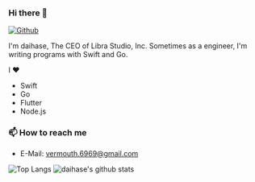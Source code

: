 ### Hi there 👋

[![Github](https://img.shields.io/github/followers/daihase?label=Follow&style=social)](https://github.com/daihase)

I'm daihase, The CEO of Libra Studio, Inc. 
Sometimes as a engineer, I'm writing programs with Swift and Go. 

I ❤ 
* Swift
* Go
* Flutter
* Node.js

### 📫 How to reach me
- E-Mail: [vermouth.6969@gmail.com](vermouth.6969@gmail.com)

![Top Langs](https://github-readme-stats.vercel.app/api/top-langs/?username=daihase&hide=html)
![daihase's github stats](https://github-readme-stats.vercel.app/api?username=daihase&show_icons=true&count_private=true&line_height=40)
